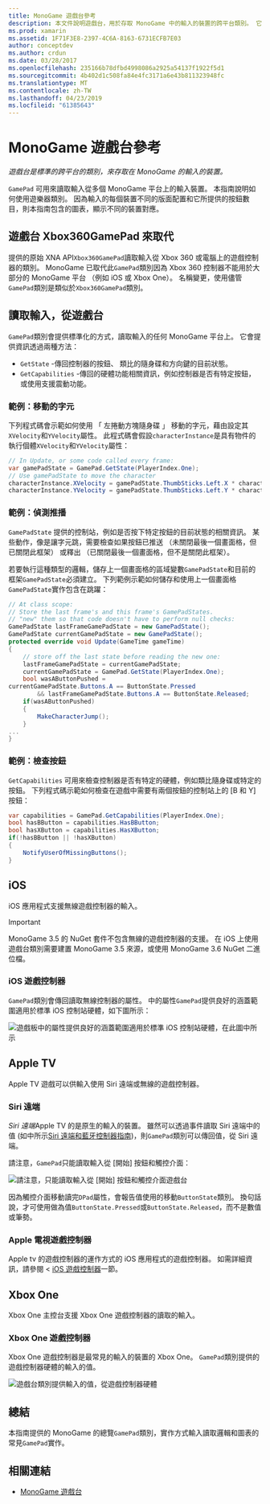 ```yaml
---
title: MonoGame 遊戲台參考
description: 本文件說明遊戲台，用於存取 MonoGame 中的輸入的裝置的跨平台類別。 它討論如何讀取從遊戲台輸入，並提供範例程式碼。
ms.prod: xamarin
ms.assetid: 1F71F3E8-2397-4C6A-8163-6731ECFB7E03
author: conceptdev
ms.author: crdun
ms.date: 03/28/2017
ms.openlocfilehash: 235166b78dfbd4998086a2925a54137f1922f5d1
ms.sourcegitcommit: 4b402d1c508fa84e4fc3171a6e43b811323948fc
ms.translationtype: MT
ms.contentlocale: zh-TW
ms.lasthandoff: 04/23/2019
ms.locfileid: "61385643"
---
```

# <a name="monogame-gamepad-reference"></a>MonoGame 遊戲台參考

_遊戲台是標準的跨平台的類別，來存取在 MonoGame 的輸入的裝置。_

`GamePad` 可用來讀取輸入從多個 MonoGame 平台上的輸入裝置。 本指南說明如何使用遊樂器類別。 因為輸入的每個裝置不同的版面配置和它所提供的按鈕數目，則本指南包含的圖表，顯示不同的裝置對應。

## <a name="gamepad-as-a-replacement-for-xbox360gamepad"></a>遊戲台 Xbox360GamePad 來取代

提供的原始 XNA API`Xbox360GamePad`讀取輸入從 Xbox 360 或電腦上的遊戲控制器的類別。 MonoGame 已取代此`GamePad`類別因為 Xbox 360 控制器不能用於大部分的 MonoGame 平台 （例如 iOS 或 Xbox One）。 名稱變更，使用儘管`GamePad`類別是類似於`Xbox360GamePad`類別。

## <a name="reading-input-from-gamepad"></a>讀取輸入，從遊戲台

`GamePad`類別會提供標準化的方式，讀取輸入的任何 MonoGame 平台上。 它會提供資訊透過兩種方法：

- `GetState` -傳回控制器的按鈕、 類比的隨身碟和方向鍵的目前狀態。
- `GetCapabilities` -傳回的硬體功能相關資訊，例如控制器是否有特定按鈕，或使用支援震動功能。

### <a name="example-moving-a-character"></a>範例：移動的字元

下列程式碼會示範如何使用 「 左捲動方塊隨身碟 」 移動的字元，藉由設定其`XVelocity`和`YVelocity`屬性。 此程式碼會假設`characterInstance`是具有物件的執行個體`XVelocity`和`YVelocity`屬性：

```csharp
// In Update, or some code called every frame:
var gamePadState = GamePad.GetState(PlayerIndex.One);
// Use gamePadState to move the character
characterInstance.XVelocity = gamePadState.ThumbSticks.Left.X * characterInstance.MaxSpeed;
characterInstance.YVelocity = gamePadState.ThumbSticks.Left.Y * characterInstance.MaxSpeed;
```

### <a name="example-detecting-pushes"></a>範例：偵測推播

`GamePadState` 提供的控制站，例如是否按下特定按鈕的目前狀態的相關資訊。 某些動作，像是讓字元跳，需要檢查如果按鈕已推送 （未關閉最後一個畫面格，但已關閉此框架） 或釋出 （已關閉最後一個畫面格，但不是關閉此框架）。

若要執行這種類型的邏輯，儲存上一個畫面格的區域變數`GamePadState`和目前的框架`GamePadState`必須建立。 下列範例示範如何儲存和使用上一個畫面格`GamePadState`實作包含在跳躍：

```csharp
// At class scope:
// Store the last frame's and this frame's GamePadStates.
// "new" them so that code doesn't have to perform null checks:
GamePadState lastFrameGamePadState = new GamePadState();
GamePadState currentGamePadState = new GamePadState();
protected override void Update(GameTime gameTime)
{
    // store off the last state before reading the new one:
    lastFrameGamePadState = currentGamePadState;
    currentGamePadState = GamePad.GetState(PlayerIndex.One);
    bool wasAButtonPushed =
currentGamePadState.Buttons.A == ButtonState.Pressed
        && lastFrameGamePadState.Buttons.A == ButtonState.Released;
    if(wasAButtonPushed)
    {
        MakeCharacterJump();
    }
...
}
```

### <a name="example-checking-for-buttons"></a>範例：檢查按鈕

`GetCapabilities` 可用來檢查控制器是否有特定的硬體，例如類比隨身碟或特定的按鈕。 下列程式碼示範如何檢查在遊戲中需要有兩個按鈕的控制站上的 [B 和 Y] 按鈕：

```csharp
var capabilities = GamePad.GetCapabilities(PlayerIndex.One);
bool hasBButton = capabilities.HasBButton;
bool hasXButton = capabilities.HasXButton;
if(!hasBButton || !hasXButton)
{
    NotifyUserOfMissingButtons();
}
```

## <a name="ios"></a>iOS

iOS 應用程式支援無線遊戲控制器的輸入。

> [!IMPORTANT]
> MonoGame 3.5 的 NuGet 套件不包含無線的遊戲控制器的支援。 在 iOS 上使用遊戲台類別需要建置 MonoGame 3.5 來源，或使用 MonoGame 3.6 NuGet 二進位檔。

### <a name="ios-game-controller"></a>iOS 遊戲控制器

`GamePad`類別會傳回讀取無線控制器的屬性。 中的屬性`GamePad`提供良好的涵蓋範圍適用於標準 iOS 控制站硬體，如下圖所示：

![](input-images/image1.png "遊戲板中的屬性提供良好的涵蓋範圍適用於標準 iOS 控制站硬體，在此圖中所示")

## <a name="apple-tv"></a>Apple TV

Apple TV 遊戲可以供輸入使用 Siri 遠端或無線的遊戲控制器。

### <a name="siri-remote"></a>Siri 遠端

*Siri 遠端*Apple TV 的是原生的輸入的裝置。 雖然可以透過事件讀取 Siri 遠端中的值 (如中所示[Siri 遠端和藍牙控制器指南](~/ios/tvos/platform/remote-bluetooth.md))，則`GamePad`類別可以傳回值，從 Siri 遠端。

請注意，`GamePad`只能讀取輸入從 [開始] 按鈕和觸控介面：

![](input-images/image2.png "請注意，只能讀取輸入從 [開始] 按鈕和觸控介面遊戲台")

因為觸控介面移動讀完`DPad`屬性，會報告值使用的移動`ButtonState`類別。 換句話說，才可使用做為值`ButtonState.Pressed`或`ButtonState.Released`，而不是數值或筆勢。

### <a name="apple-tv-game-controller"></a>Apple 電視遊戲控制器

Apple tv 的遊戲控制器的運作方式的 iOS 應用程式的遊戲控制器。 如需詳細資訊，請參閱 < [iOS 遊戲控制器](#ios-game-controller)一節。 

## <a name="xbox-one"></a>Xbox One

Xbox One 主控台支援 Xbox One 遊戲控制器的讀取的輸入。

### <a name="xbox-one-game-controller"></a>Xbox One 遊戲控制器

Xbox One 遊戲控制器是最常見的輸入的裝置的 Xbox One。 `GamePad`類別提供的遊戲控制器硬體的輸入的值。

![](input-images/image3.png "遊戲台類別提供輸入的值，從遊戲控制器硬體")

## <a name="summary"></a>總結

本指南提供的 MonoGame 的總覽`GamePad`類別，實作方式輸入讀取邏輯和圖表的常見`GamePad`實作。

## <a name="related-links"></a>相關連結

- [MonoGame 遊戲台](http://www.monogame.net/documentation/?page=T_Microsoft_Xna_Framework_Input_GamePad)
